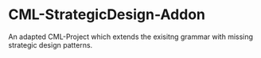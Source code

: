 # CML-StrategicDesign-Addon
An adapted CML-Project which extends the exisitng grammar with missing strategic design patterns.
